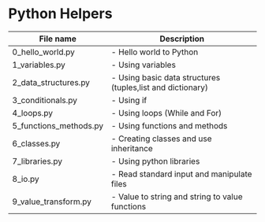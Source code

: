 # Python Helpers

| File name        		| Description 												   |
| --------------------- |------------------------------------------------------------- |
| 0_hello_world.py 		| - Hello world to Python |
| 1_variables.py 		| - Using variables |
| 2_data_structures.py	| - Using basic data structures (tuples,list and dictionary) |
| 3_conditionals.py		| - Using if |
| 4_loops.py			| - Using loops (While and For) |
| 5_functions_methods.py| - Using functions and methods |
| 6_classes.py			| - Creating classes and use inheritance |
| 7_libraries.py		| - Using python libraries |
| 8_io.py 				| - Read standard input and manipulate files |
| 9_value_transform.py	| - Value to string and string to value functions |